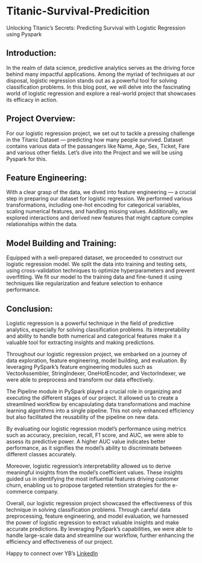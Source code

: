 # Titanic-Survival-Predicition
Unlocking Titanic’s Secrets: Predicting Survival with Logistic Regression using Pyspark

## Introduction:

In the realm of data science, predictive analytics serves as the driving force behind many impactful applications. Among the myriad of techniques at our disposal, logistic regression stands out as a powerful tool for solving classification problems. In this blog post, we will delve into the fascinating world of logistic regression and explore a real-world project that showcases its efficacy in action.

## Project Overview:

For our logistic regression project, we set out to tackle a pressing challenge in the Titanic Dataset — predicting how many people survived. Dataset contains various data of the passangers like Name, Age, Sex, Ticket, Fare and various other fields. Let’s dive into the Project and we will be using Pyspark for this.

## Feature Engineering:

With a clear grasp of the data, we dived into feature engineering — a crucial step in preparing our dataset for logistic regression. We performed various transformations, including one-hot encoding for categorical variables, scaling numerical features, and handling missing values. Additionally, we explored interactions and derived new features that might capture complex relationships within the data.

## Model Building and Training:

Equipped with a well-prepared dataset, we proceeded to construct our logistic regression model. We split the data into training and testing sets, using cross-validation techniques to optimize hyperparameters and prevent overfitting. We fit our model to the training data and fine-tuned it using techniques like regularization and feature selection to enhance performance.

## Conclusion:

Logistic regression is a powerful technique in the field of predictive analytics, especially for solving classification problems. Its interpretability and ability to handle both numerical and categorical features make it a valuable tool for extracting insights and making predictions.

Throughout our logistic regression project, we embarked on a journey of data exploration, feature engineering, model building, and evaluation. By leveraging PySpark’s feature engineering modules such as VectorAssembler, StringIndexer, OneHotEncoder, and VectorIndexer, we were able to preprocess and transform our data effectively.

The Pipeline module in PySpark played a crucial role in organizing and executing the different stages of our project. It allowed us to create a streamlined workflow by encapsulating data transformations and machine learning algorithms into a single pipeline. This not only enhanced efficiency but also facilitated the reusability of the pipeline on new data.

By evaluating our logistic regression model’s performance using metrics such as accuracy, precision, recall, F1 score, and AUC, we were able to assess its predictive power. A higher AUC value indicates better performance, as it signifies the model’s ability to discriminate between different classes accurately.

Moreover, logistic regression’s interpretability allowed us to derive meaningful insights from the model’s coefficient values. These insights guided us in identifying the most influential features driving customer churn, enabling us to propose targeted retention strategies for the e-commerce company.

Overall, our logistic regression project showcased the effectiveness of this technique in solving classification problems. Through careful data preprocessing, feature engineering, and model evaluation, we harnessed the power of logistic regression to extract valuable insights and make accurate predictions. By leveraging PySpark’s capabilities, we were able to handle large-scale data and streamline our workflow, further enhancing the efficiency and effectiveness of our project.

Happy to connect over YB’s [LinkedIn](https://www.linkedin.com/in/yash-bhairao/)
